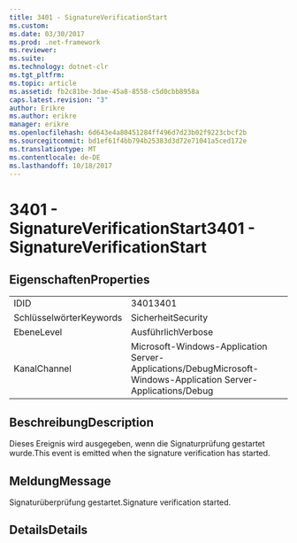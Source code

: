 ```yaml
---
title: 3401 - SignatureVerificationStart
ms.custom: 
ms.date: 03/30/2017
ms.prod: .net-framework
ms.reviewer: 
ms.suite: 
ms.technology: dotnet-clr
ms.tgt_pltfrm: 
ms.topic: article
ms.assetid: fb2c81be-3dae-45a8-8558-c5d0cbb8958a
caps.latest.revision: "3"
author: Erikre
ms.author: erikre
manager: erikre
ms.openlocfilehash: 6d643e4a80451284ff496d7d23b02f9223cbcf2b
ms.sourcegitcommit: bd1ef61f4bb794b25383d3d72e71041a5ced172e
ms.translationtype: MT
ms.contentlocale: de-DE
ms.lasthandoff: 10/18/2017
---
```

# <a name="3401---signatureverificationstart"></a><span data-ttu-id="e1e5a-102">3401 - SignatureVerificationStart</span><span class="sxs-lookup"><span data-stu-id="e1e5a-102">3401 - SignatureVerificationStart</span></span>
## <a name="properties"></a><span data-ttu-id="e1e5a-103">Eigenschaften</span><span class="sxs-lookup"><span data-stu-id="e1e5a-103">Properties</span></span>  
  
|||  
|-|-|  
|<span data-ttu-id="e1e5a-104">ID</span><span class="sxs-lookup"><span data-stu-id="e1e5a-104">ID</span></span>|<span data-ttu-id="e1e5a-105">3401</span><span class="sxs-lookup"><span data-stu-id="e1e5a-105">3401</span></span>|  
|<span data-ttu-id="e1e5a-106">Schlüsselwörter</span><span class="sxs-lookup"><span data-stu-id="e1e5a-106">Keywords</span></span>|<span data-ttu-id="e1e5a-107">Sicherheit</span><span class="sxs-lookup"><span data-stu-id="e1e5a-107">Security</span></span>|  
|<span data-ttu-id="e1e5a-108">Ebene</span><span class="sxs-lookup"><span data-stu-id="e1e5a-108">Level</span></span>|<span data-ttu-id="e1e5a-109">Ausführlich</span><span class="sxs-lookup"><span data-stu-id="e1e5a-109">Verbose</span></span>|  
|<span data-ttu-id="e1e5a-110">Kanal</span><span class="sxs-lookup"><span data-stu-id="e1e5a-110">Channel</span></span>|<span data-ttu-id="e1e5a-111">Microsoft-Windows-Application Server-Applications/Debug</span><span class="sxs-lookup"><span data-stu-id="e1e5a-111">Microsoft-Windows-Application Server-Applications/Debug</span></span>|  
  
## <a name="description"></a><span data-ttu-id="e1e5a-112">Beschreibung</span><span class="sxs-lookup"><span data-stu-id="e1e5a-112">Description</span></span>  
 <span data-ttu-id="e1e5a-113">Dieses Ereignis wird ausgegeben, wenn die Signaturprüfung gestartet wurde.</span><span class="sxs-lookup"><span data-stu-id="e1e5a-113">This event is emitted when the signature verification has started.</span></span>  
  
## <a name="message"></a><span data-ttu-id="e1e5a-114">Meldung</span><span class="sxs-lookup"><span data-stu-id="e1e5a-114">Message</span></span>  
 <span data-ttu-id="e1e5a-115">Signaturüberprüfung gestartet.</span><span class="sxs-lookup"><span data-stu-id="e1e5a-115">Signature verification started.</span></span>  
  
## <a name="details"></a><span data-ttu-id="e1e5a-116">Details</span><span class="sxs-lookup"><span data-stu-id="e1e5a-116">Details</span></span>
